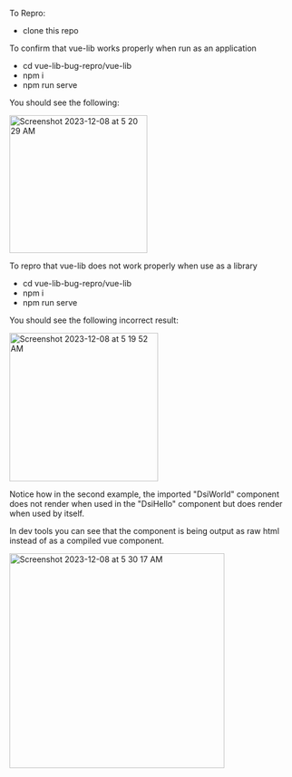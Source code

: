 To Repro:

- clone this repo

To confirm that vue-lib works properly when run as an application

- cd vue-lib-bug-repro/vue-lib
- npm i
- npm run serve

You should see the following:

<img width="243" alt="Screenshot 2023-12-08 at 5 20 29 AM" src="https://github.com/luetkemj/vue-lib-bug-repro/assets/925980/bdcceaf5-e317-425a-9741-f418ba73de7d">

To repro that vue-lib does not work properly when use as a library

- cd vue-lib-bug-repro/vue-lib
- npm i
- npm run serve

You should see the following incorrect result:

<img width="262" alt="Screenshot 2023-12-08 at 5 19 52 AM" src="https://github.com/luetkemj/vue-lib-bug-repro/assets/925980/b1b2cb89-f193-4ffd-9583-a75e3af6b607">

Notice how in the second example, the imported "DsiWorld" component does not render when used in the "DsiHello" component but does render when used by itself.

In dev tools you can see that the component is being output as raw html instead of as a compiled vue component.

<img width="379" alt="Screenshot 2023-12-08 at 5 30 17 AM" src="https://github.com/luetkemj/vue-lib-bug-repro/assets/925980/380028cf-71b1-43df-8e24-3011ae2499bd">
